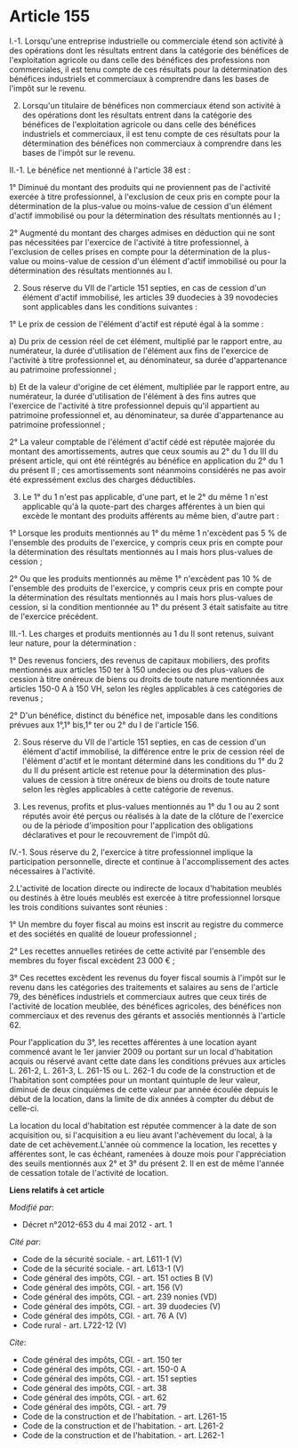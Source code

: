 # Article 155

I.-1. Lorsqu'une entreprise industrielle ou commerciale étend son activité à des opérations dont les résultats entrent dans
la catégorie des bénéfices de l'exploitation agricole ou dans celle des bénéfices des professions non commerciales, il est
tenu compte de ces résultats pour la détermination des bénéfices industriels et commerciaux à comprendre dans les bases de
l'impôt sur le revenu. 

2. Lorsqu'un titulaire de bénéfices non commerciaux étend son activité à des opérations dont les résultats entrent dans la
catégorie des bénéfices de l'exploitation agricole ou dans celle des bénéfices industriels et commerciaux, il est tenu compte
de ces résultats pour la détermination des bénéfices non commerciaux à comprendre dans les bases de l'impôt sur le revenu. 

II.-1. Le bénéfice net mentionné à l'article 38 est : 

1° Diminué du montant des produits qui ne proviennent pas de l'activité exercée à titre professionnel, à l'exclusion de ceux
pris en compte pour la détermination de la plus-value ou moins-value de cession d'un élément d'actif immobilisé ou pour la
détermination des résultats mentionnés au I ; 

2° Augmenté du montant des charges admises en déduction qui ne sont pas nécessitées par l'exercice de l'activité à titre
professionnel, à l'exclusion de celles prises en compte pour la détermination de la plus-value ou moins-value de cession d'un
élément d'actif immobilisé ou pour la détermination des résultats mentionnés au I. 

2. Sous réserve du VII de l'article 151 septies, en cas de cession d'un élément d'actif immobilisé, les articles 39 duodecies
à 39 novodecies sont applicables dans les conditions suivantes : 

1° Le prix de cession de l'élément d'actif est réputé égal à la somme : 

a) Du prix de cession réel de cet élément, multiplié par le rapport entre, au numérateur, la durée d'utilisation de l'élément
aux fins de l'exercice de l'activité à titre professionnel et, au dénominateur, sa durée d'appartenance au patrimoine
professionnel ; 

b) Et de la valeur d'origine de cet élément, multipliée par le rapport entre, au numérateur, la durée d'utilisation de
l'élément à des fins autres que l'exercice de l'activité à titre professionnel depuis qu'il appartient au patrimoine
professionnel et, au dénominateur, sa durée d'appartenance au patrimoine professionnel ; 

2° La valeur comptable de l'élément d'actif cédé est réputée majorée du montant des amortissements, autres que ceux soumis au
2° du 1 du III du présent article, qui ont été réintégrés au bénéfice en application du 2° du 1 du présent II ; ces
amortissements sont néanmoins considérés ne pas avoir été expressément exclus des charges déductibles. 

3. Le 1° du 1 n'est pas applicable, d'une part, et le 2° du même 1 n'est applicable qu'à la quote-part des charges afférentes
à un bien qui excède le montant des produits afférents au même bien, d'autre part : 

1° Lorsque les produits mentionnés au 1° du même 1 n'excèdent pas 5 % de l'ensemble des produits de l'exercice, y compris
ceux pris en compte pour la détermination des résultats mentionnés au I mais hors plus-values de cession ; 

2° Ou que les produits mentionnés au même 1° n'excèdent pas 10 % de l'ensemble des produits de l'exercice, y compris ceux
pris en compte pour la détermination des résultats mentionnés au I mais hors plus-values de cession, si la condition
mentionnée au 1° du présent 3 était satisfaite au titre de l'exercice précédent. 

III.-1. Les charges et produits mentionnés au 1 du II sont retenus, suivant leur nature, pour la détermination : 

1° Des revenus fonciers, des revenus de capitaux mobiliers, des profits mentionnés aux articles 150 ter à 150 undecies ou des
plus-values de cession à titre onéreux de biens ou droits de toute nature mentionnées aux articles 150-0 A à 150 VH, selon
les règles applicables à ces catégories de revenus ; 

2° D'un bénéfice, distinct du bénéfice net, imposable dans les conditions prévues aux 1°,1° bis,1° ter ou 2° du I de
l'article 156.

2. Sous réserve du VII de l'article 151 septies, en cas de cession d'un élément d'actif immobilisé, la différence entre le
prix de cession réel de l'élément d'actif et le montant déterminé dans les conditions du 1° du 2 du II du présent article est
retenue pour la détermination des plus-values de cession à titre onéreux de biens ou droits de toute nature selon les règles
applicables à cette catégorie de revenus. 

3. Les revenus, profits et plus-values mentionnés au 1° du 1 ou au 2 sont réputés avoir été perçus ou réalisés à la date de
la clôture de l'exercice ou de la période d'imposition pour l'application des obligations déclaratives et pour le
recouvrement de l'impôt dû. 

IV.-1. Sous réserve du 2, l'exercice à titre professionnel implique la participation personnelle, directe et continue à
l'accomplissement des actes nécessaires à l'activité. 

2.L'activité de location directe ou indirecte de locaux d'habitation meublés ou destinés à être loués meublés est exercée à
titre professionnel lorsque les trois conditions suivantes sont réunies : 

1° Un membre du foyer fiscal au moins est inscrit au registre du commerce et des sociétés en qualité de loueur
professionnel ; 

2° Les recettes annuelles retirées de cette activité par l'ensemble des membres du foyer fiscal excèdent 23 000 € ; 

3° Ces recettes excèdent les revenus du foyer fiscal soumis à l'impôt sur le revenu dans les catégories des traitements et
salaires au sens de l'article 79, des bénéfices industriels et commerciaux autres que ceux tirés de l'activité de location
meublée, des bénéfices agricoles, des bénéfices non commerciaux et des revenus des gérants et associés mentionnés à l'article
62. 

Pour l'application du 3°, les recettes afférentes à une location ayant commencé avant le 1er janvier 2009 ou portant sur un
local d'habitation acquis ou réservé avant cette date dans les conditions prévues aux articles L. 261-2, L. 261-3, L. 261-15
ou L. 262-1 du code de la construction et de l'habitation sont comptées pour un montant quintuple de leur valeur, diminué de
deux cinquièmes de cette valeur par année écoulée depuis le début de la location, dans la limite de dix années à compter du
début de celle-ci. 

La location du local d'habitation est réputée commencer à la date de son acquisition ou, si l'acquisition a eu lieu avant
l'achèvement du local, à la date de cet achèvement.L'année où commence la location, les recettes y afférentes sont, le cas
échéant, ramenées à douze mois pour l'appréciation des seuils mentionnés aux 2° et 3° du présent 2. Il en est de même l'année
de cessation totale de l'activité de location.

**Liens relatifs à cet article**

_Modifié par_:

  - Décret n°2012-653 du 4 mai 2012 - art. 1

_Cité par_:

  - Code de la sécurité sociale. - art. L611-1 (V)
  - Code de la sécurité sociale. - art. L613-1 (V)
  - Code général des impôts, CGI. - art. 151 octies B (V)
  - Code général des impôts, CGI. - art. 156 (V)
  - Code général des impôts, CGI. - art. 239 nonies (VD)
  - Code général des impôts, CGI. - art. 39 duodecies (V)
  - Code général des impôts, CGI. - art. 76 A (V)
  - Code rural - art. L722-12 (V)

_Cite_:

  - Code général des impôts, CGI. - art. 150 ter
  - Code général des impôts, CGI. - art. 150-0 A
  - Code général des impôts, CGI. - art. 151 septies
  - Code général des impôts, CGI. - art. 38
  - Code général des impôts, CGI. - art. 62
  - Code général des impôts, CGI. - art. 79
  - Code de la construction et de l'habitation. - art. L261-15
  - Code de la construction et de l'habitation. - art. L261-2
  - Code de la construction et de l'habitation. - art. L262-1
